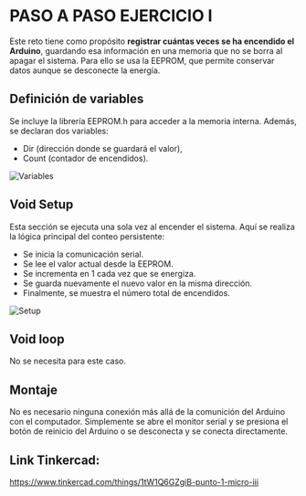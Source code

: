# PASO A PASO EJERCICIO I

Este reto tiene como propósito **registrar cuántas veces se ha encendido el Arduino**, guardando esa información en una memoria que no se borra al apagar el sistema. Para ello se usa la EEPROM, que permite conservar datos aunque se desconecte la energía.

## Definición de variables  

Se incluye la librería EEPROM.h para acceder a la memoria interna.
Además, se declaran dos variables:

- Dir (dirección donde se guardará el valor),
- Count (contador de encendidos).

![Variables](https://github.com/johanerre/RetosMicro/blob/main/EJERCICIOS%203/PUNTO%201/IMÁGENES/Captura%20de%20pantalla%202025-09-29%20014822.png)

## Void Setup

Esta sección se ejecuta una sola vez al encender el sistema. Aquí se realiza la lógica principal del conteo persistente:

- Se inicia la comunicación serial.
- Se lee el valor actual desde la EEPROM.
- Se incrementa en 1 cada vez que se energiza.
- Se guarda nuevamente el nuevo valor en la misma dirección.
- Finalmente, se muestra el número total de encendidos.

![Setup](https://github.com/johanerre/RetosMicro/blob/main/EJERCICIOS%203/PUNTO%201/IMÁGENES/Captura%20de%20pantalla%202025-09-29%20014838.png)

## Void loop

No se necesita para este caso.

## Montaje

No es necesario ninguna conexión más allá de la comunición del Arduino con el computador. Simplemente se abre el monitor serial y se presiona el botón de reinicio del Arduino o se desconecta y se conecta directamente.

## Link Tinkercad:

https://www.tinkercad.com/things/1tW1Q6GZgiB-punto-1-micro-iii